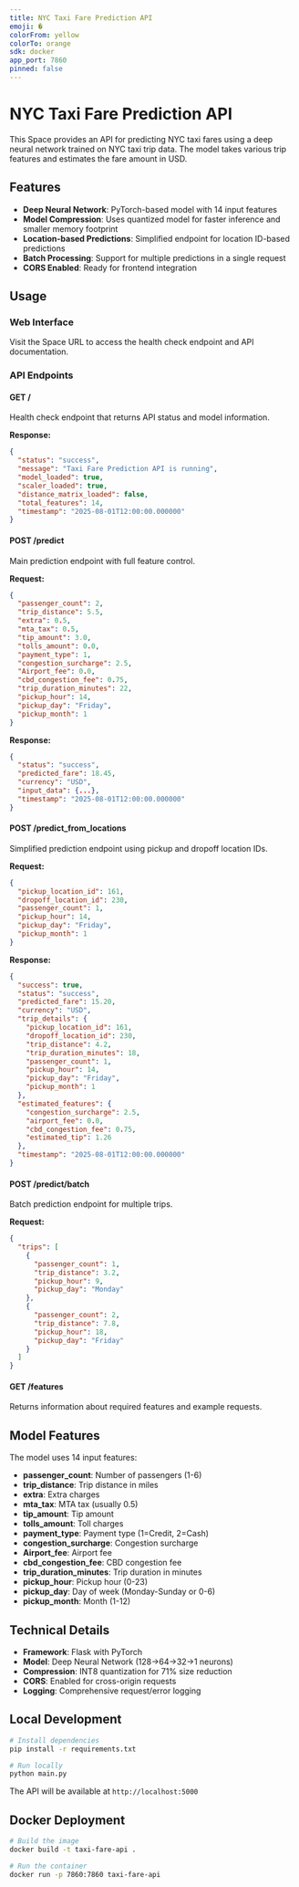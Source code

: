```yaml
---
title: NYC Taxi Fare Prediction API
emoji: �
colorFrom: yellow
colorTo: orange
sdk: docker
app_port: 7860
pinned: false
---
```


# NYC Taxi Fare Prediction API

This Space provides an API for predicting NYC taxi fares using a deep neural network trained on NYC taxi trip data. The model takes various trip features and estimates the fare amount in USD.

## Features

- **Deep Neural Network**: PyTorch-based model with 14 input features
- **Model Compression**: Uses quantized model for faster inference and smaller memory footprint
- **Location-based Predictions**: Simplified endpoint for location ID-based predictions
- **Batch Processing**: Support for multiple predictions in a single request
- **CORS Enabled**: Ready for frontend integration

## Usage

### Web Interface
Visit the Space URL to access the health check endpoint and API documentation.

### API Endpoints

#### GET /
Health check endpoint that returns API status and model information.

**Response:**
```json
{
  "status": "success",
  "message": "Taxi Fare Prediction API is running",
  "model_loaded": true,
  "scaler_loaded": true,
  "distance_matrix_loaded": false,
  "total_features": 14,
  "timestamp": "2025-08-01T12:00:00.000000"
}
```

#### POST /predict
Main prediction endpoint with full feature control.

**Request:**
```json
{
  "passenger_count": 2,
  "trip_distance": 5.5,
  "extra": 0.5,
  "mta_tax": 0.5,
  "tip_amount": 3.0,
  "tolls_amount": 0.0,
  "payment_type": 1,
  "congestion_surcharge": 2.5,
  "Airport_fee": 0.0,
  "cbd_congestion_fee": 0.75,
  "trip_duration_minutes": 22,
  "pickup_hour": 14,
  "pickup_day": "Friday",
  "pickup_month": 1
}
```

**Response:**
```json
{
  "status": "success",
  "predicted_fare": 18.45,
  "currency": "USD",
  "input_data": {...},
  "timestamp": "2025-08-01T12:00:00.000000"
}
```

#### POST /predict_from_locations
Simplified prediction endpoint using pickup and dropoff location IDs.

**Request:**
```json
{
  "pickup_location_id": 161,
  "dropoff_location_id": 230,
  "passenger_count": 1,
  "pickup_hour": 14,
  "pickup_day": "Friday",
  "pickup_month": 1
}
```

**Response:**
```json
{
  "success": true,
  "status": "success",
  "predicted_fare": 15.20,
  "currency": "USD",
  "trip_details": {
    "pickup_location_id": 161,
    "dropoff_location_id": 230,
    "trip_distance": 4.2,
    "trip_duration_minutes": 18,
    "passenger_count": 1,
    "pickup_hour": 14,
    "pickup_day": "Friday",
    "pickup_month": 1
  },
  "estimated_features": {
    "congestion_surcharge": 2.5,
    "airport_fee": 0.0,
    "cbd_congestion_fee": 0.75,
    "estimated_tip": 1.26
  },
  "timestamp": "2025-08-01T12:00:00.000000"
}
```

#### POST /predict/batch
Batch prediction endpoint for multiple trips.

**Request:**
```json
{
  "trips": [
    {
      "passenger_count": 1,
      "trip_distance": 3.2,
      "pickup_hour": 9,
      "pickup_day": "Monday"
    },
    {
      "passenger_count": 2,
      "trip_distance": 7.8,
      "pickup_hour": 18,
      "pickup_day": "Friday"
    }
  ]
}
```

#### GET /features
Returns information about required features and example requests.

## Model Features

The model uses 14 input features:

- **passenger_count**: Number of passengers (1-6)
- **trip_distance**: Trip distance in miles
- **extra**: Extra charges
- **mta_tax**: MTA tax (usually 0.5)
- **tip_amount**: Tip amount
- **tolls_amount**: Toll charges
- **payment_type**: Payment type (1=Credit, 2=Cash)
- **congestion_surcharge**: Congestion surcharge
- **Airport_fee**: Airport fee
- **cbd_congestion_fee**: CBD congestion fee
- **trip_duration_minutes**: Trip duration in minutes
- **pickup_hour**: Pickup hour (0-23)
- **pickup_day**: Day of week (Monday-Sunday or 0-6)
- **pickup_month**: Month (1-12)

## Technical Details

- **Framework**: Flask with PyTorch
- **Model**: Deep Neural Network (128→64→32→1 neurons)
- **Compression**: INT8 quantization for 71% size reduction
- **CORS**: Enabled for cross-origin requests
- **Logging**: Comprehensive request/error logging

## Local Development

```bash
# Install dependencies
pip install -r requirements.txt

# Run locally
python main.py
```

The API will be available at `http://localhost:5000`

## Docker Deployment

```bash
# Build the image
docker build -t taxi-fare-api .

# Run the container
docker run -p 7860:7860 taxi-fare-api
```